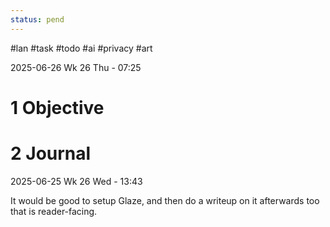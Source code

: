 ```yaml
---
status: pend
---
```

#lan #task #todo #ai #privacy #art

2025-06-26 Wk 26 Thu - 07:25
# 1 Objective

# 2 Journal

2025-06-25 Wk 26 Wed - 13:43

It would be good to setup Glaze, and then do a writeup on it afterwards too that is reader-facing.
